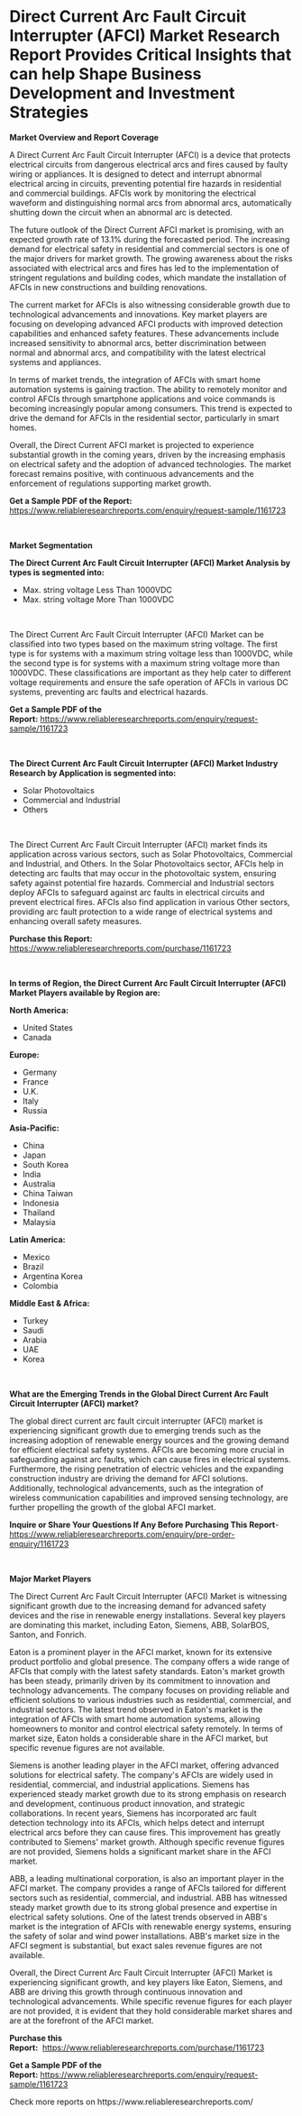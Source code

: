 <p><h1>Direct Current Arc Fault Circuit Interrupter (AFCI) Market Research Report Provides Critical Insights that can help Shape Business Development and Investment Strategies</h1></p><p><strong>Market Overview and Report Coverage</strong></p>
<p><p>A Direct Current Arc Fault Circuit Interrupter (AFCI) is a device that protects electrical circuits from dangerous electrical arcs and fires caused by faulty wiring or appliances. It is designed to detect and interrupt abnormal electrical arcing in circuits, preventing potential fire hazards in residential and commercial buildings. AFCIs work by monitoring the electrical waveform and distinguishing normal arcs from abnormal arcs, automatically shutting down the circuit when an abnormal arc is detected.</p><p>The future outlook of the Direct Current AFCI market is promising, with an expected growth rate of 13.1% during the forecasted period. The increasing demand for electrical safety in residential and commercial sectors is one of the major drivers for market growth. The growing awareness about the risks associated with electrical arcs and fires has led to the implementation of stringent regulations and building codes, which mandate the installation of AFCIs in new constructions and building renovations.</p><p>The current market for AFCIs is also witnessing considerable growth due to technological advancements and innovations. Key market players are focusing on developing advanced AFCI products with improved detection capabilities and enhanced safety features. These advancements include increased sensitivity to abnormal arcs, better discrimination between normal and abnormal arcs, and compatibility with the latest electrical systems and appliances.</p><p>In terms of market trends, the integration of AFCIs with smart home automation systems is gaining traction. The ability to remotely monitor and control AFCIs through smartphone applications and voice commands is becoming increasingly popular among consumers. This trend is expected to drive the demand for AFCIs in the residential sector, particularly in smart homes.</p><p>Overall, the Direct Current AFCI market is projected to experience substantial growth in the coming years, driven by the increasing emphasis on electrical safety and the adoption of advanced technologies. The market forecast remains positive, with continuous advancements and the enforcement of regulations supporting market growth.</p></p>
<p><strong>Get a Sample PDF of the Report:</strong> <a href="https://www.reliableresearchreports.com/enquiry/request-sample/1161723">https://www.reliableresearchreports.com/enquiry/request-sample/1161723</a></p>
<p>&nbsp;</p>
<p><strong>Market Segmentation</strong></p>
<p><strong>The Direct Current Arc Fault Circuit Interrupter (AFCI) Market Analysis by types is segmented into:</strong></p>
<p><ul><li>Max. string voltage Less Than 1000VDC</li><li>Max. string voltage More Than 1000VDC</li></ul></p>
<p>&nbsp;</p>
<p><p>The Direct Current Arc Fault Circuit Interrupter (AFCI) Market can be classified into two types based on the maximum string voltage. The first type is for systems with a maximum string voltage less than 1000VDC, while the second type is for systems with a maximum string voltage more than 1000VDC. These classifications are important as they help cater to different voltage requirements and ensure the safe operation of AFCIs in various DC systems, preventing arc faults and electrical hazards.</p></p>
<p><strong>Get a Sample PDF of the Report:</strong>&nbsp;<a href="https://www.reliableresearchreports.com/enquiry/request-sample/1161723">https://www.reliableresearchreports.com/enquiry/request-sample/1161723</a></p>
<p>&nbsp;</p>
<p><strong>The Direct Current Arc Fault Circuit Interrupter (AFCI) Market Industry Research by Application is segmented into:</strong></p>
<p><ul><li>Solar Photovoltaics</li><li>Commercial and Industrial</li><li>Others</li></ul></p>
<p>&nbsp;</p>
<p><p>The Direct Current Arc Fault Circuit Interrupter (AFCI) market finds its application across various sectors, such as Solar Photovoltaics, Commercial and Industrial, and Others. In the Solar Photovoltaics sector, AFCIs help in detecting arc faults that may occur in the photovoltaic system, ensuring safety against potential fire hazards. Commercial and Industrial sectors deploy AFCIs to safeguard against arc faults in electrical circuits and prevent electrical fires. AFCIs also find application in various Other sectors, providing arc fault protection to a wide range of electrical systems and enhancing overall safety measures.</p></p>
<p><strong>Purchase this Report:</strong>&nbsp; <a href="https://www.reliableresearchreports.com/purchase/1161723">https://www.reliableresearchreports.com/purchase/1161723</a></p>
<p>&nbsp;</p>
<p><strong>In terms of Region, the Direct Current Arc Fault Circuit Interrupter (AFCI) Market Players available by Region are:</strong></p>
<p>
    <p> <strong> North America: </strong>
        <ul>
            <li>United States</li>
            <li>Canada</li>
        </ul>
        </p> 
    <p> <strong> Europe: </strong>
        <ul>
            <li>Germany</li>
            <li>France</li>
            <li>U.K.</li>
            <li>Italy</li>
            <li>Russia</li>
        </ul>
        </p> 
    <p> <strong> Asia-Pacific: </strong>
        <ul>
            <li>China</li>
            <li>Japan</li>
            <li>South Korea</li>
            <li>India</li>
            <li>Australia</li>
            <li>China Taiwan</li>
            <li>Indonesia</li>
            <li>Thailand</li>
            <li>Malaysia</li>
        </ul>
        </p> 
    <p> <strong> Latin America: </strong>
        <ul>
            <li>Mexico</li>
            <li>Brazil</li>
            <li>Argentina Korea</li>
            <li>Colombia</li>
        </ul>
        </p> 
    <p> <strong> Middle East & Africa: </strong>
        <ul>
            <li>Turkey</li>
            <li>Saudi</li>
            <li>Arabia</li>
            <li>UAE</li>
            <li>Korea</li>
        </ul>
    </p>
    </p>
<p>&nbsp;</p>
<p><strong>What are the Emerging Trends in the Global Direct Current Arc Fault Circuit Interrupter (AFCI) market?</strong></p>
<p><p>The global direct current arc fault circuit interrupter (AFCI) market is experiencing significant growth due to emerging trends such as the increasing adoption of renewable energy sources and the growing demand for efficient electrical safety systems. AFCIs are becoming more crucial in safeguarding against arc faults, which can cause fires in electrical systems. Furthermore, the rising penetration of electric vehicles and the expanding construction industry are driving the demand for AFCI solutions. Additionally, technological advancements, such as the integration of wireless communication capabilities and improved sensing technology, are further propelling the growth of the global AFCI market.</p></p>
<p><strong>Inquire or Share Your Questions If Any Before Purchasing This Report</strong>- <a href="https://www.reliableresearchreports.com/enquiry/pre-order-enquiry/1161723">https://www.reliableresearchreports.com/enquiry/pre-order-enquiry/1161723</a></p>
<p>&nbsp;</p>
<p><strong>Major Market Players</strong></p>
<p><p>The Direct Current Arc Fault Circuit Interrupter (AFCI) Market is witnessing significant growth due to the increasing demand for advanced safety devices and the rise in renewable energy installations. Several key players are dominating this market, including Eaton, Siemens, ABB, SolarBOS, Santon, and Fonrich.</p><p>Eaton is a prominent player in the AFCI market, known for its extensive product portfolio and global presence. The company offers a wide range of AFCIs that comply with the latest safety standards. Eaton's market growth has been steady, primarily driven by its commitment to innovation and technology advancements. The company focuses on providing reliable and efficient solutions to various industries such as residential, commercial, and industrial sectors. The latest trend observed in Eaton's market is the integration of AFCIs with smart home automation systems, allowing homeowners to monitor and control electrical safety remotely. In terms of market size, Eaton holds a considerable share in the AFCI market, but specific revenue figures are not available.</p><p>Siemens is another leading player in the AFCI market, offering advanced solutions for electrical safety. The company's AFCIs are widely used in residential, commercial, and industrial applications. Siemens has experienced steady market growth due to its strong emphasis on research and development, continuous product innovation, and strategic collaborations. In recent years, Siemens has incorporated arc fault detection technology into its AFCIs, which helps detect and interrupt electrical arcs before they can cause fires. This improvement has greatly contributed to Siemens' market growth. Although specific revenue figures are not provided, Siemens holds a significant market share in the AFCI market.</p><p>ABB, a leading multinational corporation, is also an important player in the AFCI market. The company provides a range of AFCIs tailored for different sectors such as residential, commercial, and industrial. ABB has witnessed steady market growth due to its strong global presence and expertise in electrical safety solutions. One of the latest trends observed in ABB's market is the integration of AFCIs with renewable energy systems, ensuring the safety of solar and wind power installations. ABB's market size in the AFCI segment is substantial, but exact sales revenue figures are not available.</p><p>Overall, the Direct Current Arc Fault Circuit Interrupter (AFCI) Market is experiencing significant growth, and key players like Eaton, Siemens, and ABB are driving this growth through continuous innovation and technological advancements. While specific revenue figures for each player are not provided, it is evident that they hold considerable market shares and are at the forefront of the AFCI market.</p></p>
<p><strong>Purchase this Report:</strong>&nbsp;&nbsp;<a href="https://www.reliableresearchreports.com/purchase/1161723">https://www.reliableresearchreports.com/purchase/1161723</a></p>
<p></p>
<p><strong>Get a Sample PDF of the Report:</strong>&nbsp;<a href="https://www.reliableresearchreports.com/enquiry/request-sample/1161723">https://www.reliableresearchreports.com/enquiry/request-sample/1161723</a></p>
<p>Check more reports on https://www.reliableresearchreports.com/</p>